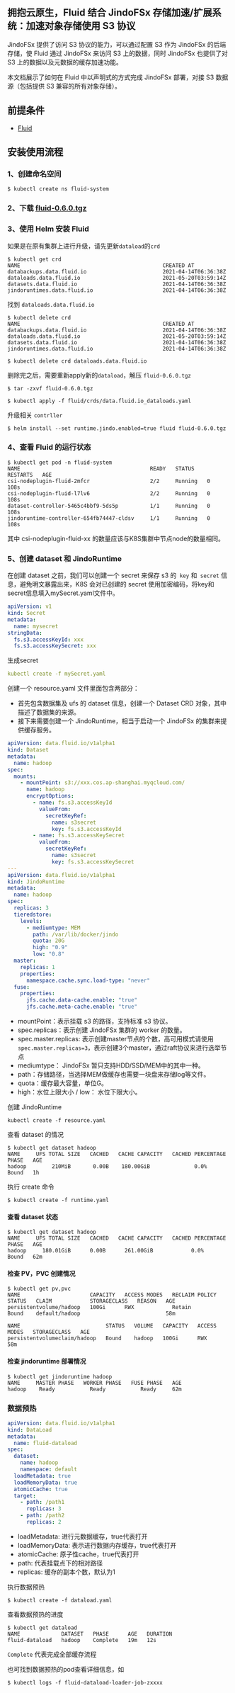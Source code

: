 ## 拥抱云原生，Fluid 结合 JindoFSx 存储加速/扩展系统：加速对象存储使用 S3 协议

JindoFSx 提供了访问 S3 协议的能力，可以通过配置 S3 作为 JindoFSx 的后端存储，使 Fluid 通过 JindoFSx 来访问 S3 上的数据，同时 JindoFSx 也提供了对 S3 上的数据以及元数据的缓存加速功能。

本文档展示了如何在 Fluid 中以声明式的方式完成 JindoFSx 部署，对接 S3 数据源（包括提供 S3 兼容的所有对象存储）。

## 前提条件

- [Fluid](https://github.com/fluid-cloudnative/fluid)

## 安装使用流程

### 1、创建命名空间
```shell
$ kubectl create ns fluid-system
```
### 2、下载 [fluid-0.6.0.tgz](http://smartdata-binary.oss-cn-shanghai.aliyuncs.com/fluid/357/fluid-0.6.0.tgz)

### 3、使用 Helm 安装 Fluid

如果是在原有集群上进行升级，请先更新`dataload`的`crd`

```shell
$ kubectl get crd                              
NAME                                             CREATED AT
databackups.data.fluid.io                        2021-04-14T06:36:38Z
dataloads.data.fluid.io                          2021-05-20T03:59:14Z
datasets.data.fluid.io                           2021-04-14T06:36:38Z
jindoruntimes.data.fluid.io                      2021-04-14T06:36:38Z
```

找到 `dataloads.data.fluid.io ` 

```shell
$ kubectl delete crd                            
NAME                                             CREATED AT
databackups.data.fluid.io                        2021-04-14T06:36:38Z
dataloads.data.fluid.io                          2021-05-20T03:59:14Z
datasets.data.fluid.io                           2021-04-14T06:36:38Z
jindoruntimes.data.fluid.io                      2021-04-14T06:36:38Z

$ kubectl delete crd dataloads.data.fluid.io
```

删除完之后，需要重新apply新的`dataload`，解压 `fluid-0.6.0.tgz`

```shell
$ tar -zxvf fluid-0.6.0.tgz
```

```shell
$ kubectl apply -f fluid/crds/data.fluid.io_dataloads.yaml
```
升级相关 `contrller`
```shell
$ helm install --set runtime.jindo.enabled=true fluid fluid-0.6.0.tgz
```

### 4、查看 Fluid 的运行状态

```shell
$ kubectl get pod -n fluid-system
NAME                                         READY   STATUS    RESTARTS   AGE
csi-nodeplugin-fluid-2mfcr                   2/2     Running   0          108s
csi-nodeplugin-fluid-l7lv6                   2/2     Running   0          108s
dataset-controller-5465c4bbf9-5ds5p          1/1     Running   0          108s
jindoruntime-controller-654fb74447-cldsv     1/1     Running   0          108s
```

其中 csi-nodeplugin-fluid-xx 的数量应该与K8S集群中节点node的数量相同。

### 5、创建 dataset 和 JindoRuntime
在创建 dataset 之前，我们可以创建一个 secret 来保存 s3 的` key` 和` secret` 信息，避免明文暴露出来，K8S 会对已创建的 secret 使用加密编码，将key和secret信息填入mySecret.yaml文件中。
```yaml
apiVersion: v1
kind: Secret
metadata:
  name: mysecret
stringData:
  fs.s3.accessKeyId: xxx
  fs.s3.accessKeySecret: xxx
```
生成secret
```yaml
kubectl create -f mySecret.yaml
```
创建一个 resource.yaml 文件里面包含两部分：
* 首先包含数据集及 ufs 的 dataset 信息，创建一个 Dataset CRD 对象，其中描述了数据集的来源。
* 接下来需要创建一个 JindoRuntime，相当于启动一个 JindoFSx 的集群来提供缓存服务。
```yaml
apiVersion: data.fluid.io/v1alpha1
kind: Dataset
metadata:
  name: hadoop
spec:
  mounts:
    - mountPoint: s3://xxx.cos.ap-shanghai.myqcloud.com/
      name: hadoop
      encryptOptions:
        - name: fs.s3.accessKeyId
          valueFrom:
            secretKeyRef:
              name: s3secret
              key: fs.s3.accessKeyId
        - name: fs.s3.accessKeySecret
          valueFrom:
            secretKeyRef:
              name: s3secret
              key: fs.s3.accessKeySecret
---
apiVersion: data.fluid.io/v1alpha1
kind: JindoRuntime
metadata:
  name: hadoop
spec:
  replicas: 3
  tieredstore:
    levels:
      - mediumtype: MEM
        path: /var/lib/docker/jindo
        quota: 20G
        high: "0.9"
        low: "0.8"
  master:
    replicas: 1
    properties:
      namespace.cache.sync.load-type: "never"
  fuse:
    properties:
      jfs.cache.data-cache.enable: "true"
      jfs.cache.meta-cache.enable: "true"
```

* mountPoint：表示挂载 s3 的路径，支持标准 s3 协议。
* spec.replicas：表示创建 JindoFSx 集群的 worker 的数量。
* spec.master.replicas: 表示创建master节点的个数，高可用模式请使用`spec.master.replicas=3`，表示创建3个master，通过raft协议来进行选举节点
* mediumtype： JindoFSx 暂只支持HDD/SSD/MEM中的其中一种。
* path：存储路径，当选择MEM做缓存也需要一块盘来存储log等文件。
* quota：缓存最大容量，单位G。
* high：水位上限大小 / low： 水位下限大小。

创建 JindoRuntime
```shell
kubectl create -f resource.yaml
```
查看 dataset 的情况
```shell
$ kubectl get dataset hadoop
NAME     UFS TOTAL SIZE   CACHED   CACHE CAPACITY   CACHED PERCENTAGE   PHASE   AGE
hadoop        210MiB       0.00B    180.00GiB              0.0%          Bound   1h
```

执行 create 命令
```shell
$ kubectl create -f runtime.yaml
```
#### 查看 dataset 状态
```shell
$ kubectl get dataset hadoop
NAME     UFS TOTAL SIZE   CACHED   CACHE CAPACITY   CACHED PERCENTAGE   PHASE   AGE
hadoop     180.01GiB      0.00B      261.00GiB            0.0%          Bound   62m

```

#### 检查 PV，PVC 创建情况
```shell
$ kubectl get pv,pvc
NAME                      CAPACITY   ACCESS MODES   RECLAIM POLICY   STATUS   CLAIM            STORAGECLASS   REASON   AGE
persistentvolume/hadoop   100Gi      RWX            Retain           Bound    default/hadoop                           58m

NAME                           STATUS   VOLUME   CAPACITY   ACCESS MODES   STORAGECLASS   AGE
persistentvolumeclaim/hadoop   Bound    hadoop   100Gi      RWX                           58m
```

#### 检查 jindoruntime 部署情况
```shell
$ kubectl get jindoruntime hadoop
NAME     MASTER PHASE   WORKER PHASE   FUSE PHASE   AGE
hadoop    Ready           Ready           Ready     62m
```

### 数据预热

```yaml
apiVersion: data.fluid.io/v1alpha1
kind: DataLoad
metadata:
  name: fluid-dataload
spec:
  dataset:
    name: hadoop
    namespace: default
  loadMetadata: true
  loadMemoryData: true
  atomicCache: true
  target:
    - path: /path1
      replicas: 3
    - path: /path2
      replicas: 2
```

* loadMetadata: 进行元数据缓存，true代表打开
* loadMemoryData: 表示进行数据内存缓存，true代表打开
* atomicCache: 原子性cache，true代表打开
* path: 代表挂载点下的相对路径
* replicas: 缓存的副本个数，默认为1

执行数据预热
```shell
$ kubectl create -f dataload.yaml
```

查看数据预热的进度
```shell
$ kubectl get dataload                   
NAME             DATASET   PHASE      AGE   DURATION
fluid-dataload   hadoop    Complete   19m   12s
```
`Complete` 代表完成全部缓存流程

也可找到数据预热的pod查看详细信息，如
```shell
$ kubectl logs -f fluid-dataload-loader-job-zxxxx
```